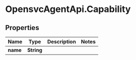 # OpensvcAgentApi.Capability

## Properties

Name | Type | Description | Notes
------------ | ------------- | ------------- | -------------
**name** | **String** |  | 


